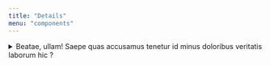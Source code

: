 ```yaml
---
title: "Details"
menu: "components"
---
```


<details>
  <summary>
    <span role="heading" aria-level="2" id="question-2" class="h3-like">Beatae, ullam! Saepe quas accusamus tenetur id minus doloribus veritatis laborum hic ?</span>
  </summary>
  <p>Eum enim facere corrupti a quasi facilis est quam maxime, animi distinctio, repudiandae quidem. Distinctio sit, consectetur obcaecati fuga veniam, quibusdam modi! Provident blanditiis, commodi sapiente repudiandae. Quisquam, illum necessitatibus.</p>
</details>
